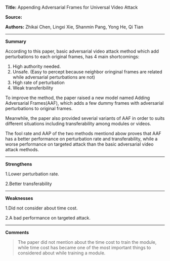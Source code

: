 **Title:** Appending Adversarial Frames for Universal Video Attack

**Source:** 

**Authors:** Zhikai Chen, Lingxi Xie, Shanmin Pang, Yong He, Qi Tian

---

**Summary**

According to this paper, basic adversarial video attack method which add perturbations to each original frames, has 4 main shortcomings:
1. High authority needed.
2. Unsafe. (Easy to percept because neighbor oringinal frames are related while adversarial perturbations are not)
3. High rate of perturbation
4. Weak transferibility

To improve the method, the paper raised a new model named Adding Adversarial Frames(AAF), which adds a few dummy frames with adversarial perturbations to original frames.

Meanwhile, the paper also provided severial variants of AAF in order to suits different situations including transferability among modules or videos.

The fool rate and AAP of the two methods mentiond abow proves that AAF has a better performance on perturbation rate and transferability, while a worse performance on targeted attack than the basic adversarial video attack methods.

---

**Strengthens**  

1.Lower perturbation rate.

2.Better transferability

---

**Weaknesses**  

1.Did not consider about time cost.

2.A bad performance on targeted attack.

---

**Comments**  

> The paper did not mention about the time cost to train the module, while time cost has became one of the most important things to considered about while training a module. 
